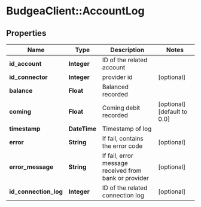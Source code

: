 # BudgeaClient::AccountLog

## Properties
Name | Type | Description | Notes
------------ | ------------- | ------------- | -------------
**id_account** | **Integer** | ID of the related account | 
**id_connector** | **Integer** | provider id | [optional] 
**balance** | **Float** | Balanced recorded | 
**coming** | **Float** | Coming debit recorded | [optional] [default to 0.0]
**timestamp** | **DateTime** | Timestamp of log | 
**error** | **String** | If fail, contains the error code | [optional] 
**error_message** | **String** | If fail, error message received from bank or provider | [optional] 
**id_connection_log** | **Integer** | ID of the related connection log | [optional] 


